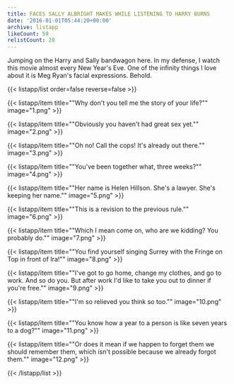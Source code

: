 ```yaml
---
title: FACES SALLY ALBRIGHT MAKES WHILE LISTENING TO HARRY BURNS
date: '2016-01-01T05:44:20+00:00'
archive: listapp
likeCount: 59
relistCount: 20
---
```


Jumping on the Harry and Sally bandwagon here. In my defense, I watch this movie almost every New Year's Eve. One of the infinity things I love about it is Meg Ryan's facial expressions. Behold.

{{< listapp/list order=false reverse=false >}}

   {{< listapp/item title="\"Why don't you tell me the story of your life?\""
      image="1.png" >}}

   {{< listapp/item title="\"Obviously you haven't had great sex yet.\""
      image="2.png" >}}

   {{< listapp/item title="\"Oh no! Call the cops! It's already out there.\""
      image="3.png" >}}

   {{< listapp/item title="\"You've been together what, three weeks?\""
      image="4.png" >}}

   {{< listapp/item title="\"Her name is Helen Hillson. She's a lawyer. She's keeping her name.\""
      image="5.png" >}}

   {{< listapp/item title="\"This is a revision to the previous rule.\""
      image="6.png" >}}

   {{< listapp/item title="\"Which I mean come on, who are we kidding? You probably do.\""
      image="7.png" >}}

   {{< listapp/item title="\"You find yourself singing Surrey with the Fringe on Top in front of Ira!\""
      image="8.png" >}}

   {{< listapp/item title="\"I've got to go home, change my clothes, and go to work. And so do you. But after work I'd like to take you out to dinner if you're free.\""
      image="9.png" >}}

   {{< listapp/item title="\"I'm so relieved you think so too.\""
      image="10.png" >}}

   {{< listapp/item title="\"You know how a year to a person is like seven years to a dog?\""
      image="11.png" >}}

   {{< listapp/item title="\"Or does it mean if we happen to forget them we should remember them, which isn't possible because we already forgot them.\""
      image="12.png" >}}

{{< /listapp/list >}}
